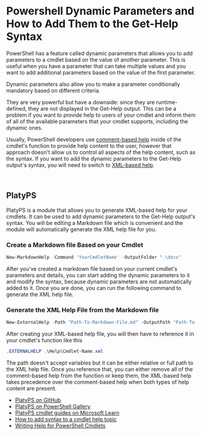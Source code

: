 # Powershell Dynamic Parameters and How to Add Them to the Get-Help Syntax

PowerShell has a feature called dynamic parameters that allows you to add parameters to a cmdlet based on the value of another parameter. This is useful when you have a parameter that can take multiple values and you want to add additional parameters based on the value of the first parameter.

Dynamic parameters also allow you to make a parameter conditionally mandatory based on different criteria.

They are very powerful but have a downside: since they are runtime-defined, they are not displayed in the Get-Help output. This can be a problem if you want to provide help to users of your cmdlet and inform them of all of the available parameters that your cmdlet supports, including the dynamic ones.

Usually, PowerShell developers use [comment-based help](https://learn.microsoft.com/en-us/powershell/scripting/developer/help/examples-of-comment-based-help) inside of the cmdlet's function to provide help content to the user, however that approach doesn't allow us to control all aspects of the help content, such as the syntax. If you want to add the dynamic parameters to the Get-Help output's syntax, you will need to switch to [XML-based help](https://learn.microsoft.com/en-us/powershell/utility-modules/platyps/create-help-using-platyps).

<br>

## PlatyPS

PlatyPS is a module that allows you to generate XML-based help for your cmdlets. It can be used to add dynamic parameters to the Get-Help output's syntax. You will be editing a Markdown file which is convenient and the module will automatically generate the XML help file for you.

### Create a Markdown file Based on your Cmdlet

```powershell
New-MarkdownHelp -Command 'YourCmdletName' -OutputFolder ".\docs"
```

After you've created a markdown file based on your current cmdlet's parameters and details, you can start adding the dynamic parameters to it and modify the syntax, because dynamic parameters are not automatically added to it. Once you are done, you can run the following command to generate the XML help file.

### Generate the XML Help File from the Markdown file

```powershell
New-ExternalHelp -Path "Path-To-Markdown-File.md" -OutputPath "Path-To-XML-File.xml" -Force
```

After creating your XML-based help file, you will then have to reference it in your cmdlet's function like this

```powershell
.EXTERNALHELP .\Help\Cmdlet-Name.xml
```

The path doesn't accept variables but it can be either relative or full path to the XML help file. Once you reference that, you can either remove all of the comment-based help from the function or keep them, the XML-based help takes precedence over the comment-based help when both types of help content are present.

- [PlatyPS on GitHub](https://github.com/PowerShell/platyps)
- [PlatyPS on PowerShell Gallery](https://www.powershellgallery.com/packages/platyPS)
- [PlatyPS cmdlet guides on Microsoft Learn](https://learn.microsoft.com/en-us/powershell/module/platyps)
- [How to add syntax to a cmdlet help topic](https://learn.microsoft.com/en-us/powershell/scripting/developer/help/how-to-add-syntax-to-a-cmdlet-help-topic)
- [Writing Help for PowerShell Cmdlets](https://learn.microsoft.com/en-us/powershell/scripting/developer/help/writing-help-for-windows-powershell-cmdlets)

<br>
